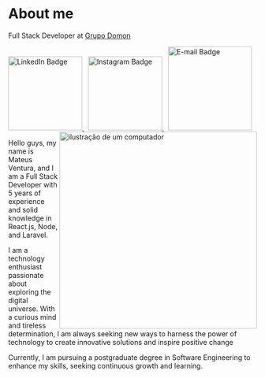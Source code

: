 # About me
Full Stack Developer at [Grupo Domon](https://www.grupodomon.com.br)

<div id="badges">
  <a href="https://www.linkedin.com/in/omateusventura">
    <img src="https://i.ibb.co/LRgwWY8/github-linkedin.png" width="150" alt="LinkedIn Badge"/>
  </a> &nbsp
  <a href="https://www.instagram.com/omateusventura/">
    <img src="https://i.ibb.co/ww4cTpz/github-instagram.png" width="150" alt="Instagram Badge"/>
  </a> &nbsp
  <a href="#">
    <img src="https://i.ibb.co/jW6Mkqm/email.png" width="170" alt="E-mail Badge"/>
  </a>
</div>

<img src="https://raw.githubusercontent.com/MicaelliMedeiros/micaellimedeiros/master/image/computer-illustration.png" alt="ilustração de um computador" min-width="400px" max-width="400px" width="400px" align="right" />

<p>
  Hello guys, my name is Mateus Ventura, and I am a Full Stack Developer with 5 years of experience and solid knowledge in React.js, Node, and Laravel.
</p>

<p>
  I am a technology enthusiast passionate about exploring the digital universe. With a curious mind and tireless determination, I am always seeking new ways to harness the   
  power of technology to create innovative solutions and inspire positive change
</p>

<p>
Currently, I am pursuing a postgraduate degree in Software Engineering to enhance my skills, seeking continuous growth and learning.
</p>



